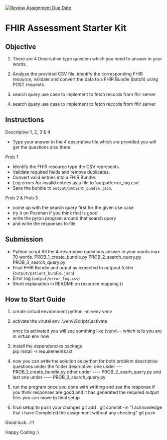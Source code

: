 [![Review Assignment Due Date](https://classroom.github.com/assets/deadline-readme-button-22041afd0340ce965d47ae6ef1cefeee28c7c493a6346c4f15d667ab976d596c.svg)](https://classroom.github.com/a/IbDq3QVj)
# FHIR Assessment Starter Kit

## Objective

1. There are 4 Descriptive type question which you need to answer in your words.

2. Analyze the provided CSV file, identify the corresponding FHIR resource, validate and convert the data to a FHIR Bundle (batch) using POST requests.

3. search query use case to implement to fetch records from fhir server 

4. search query use case to implement to fetch records from fhir server 

## Instructions

Descriptive 1, 2, 3 & 4 
 - Type your answer in the 4 descriptive file which are provided you will get the questions also there.

Prob 1
- Identify the FHIR resource type the CSV represents.
- Validate required fields and remove duplicates.
- Convert valid entries into a FHIR Bundle.
- Log errors for invalid entries as a file to 'output/error_log.csv'
- Save the bundle to `output/patient_bundle.json`.

Prob 2 & Prob 3
- come up with the search query first for the given use case 
- try it on Postman if you think that is good
- write the pyton program around that search query 
- and write the responses to file  

## Submission
- Python script 
    All the 4 descriptive questions answer in your words max 70 words.
    PROB_1_create_bundle.py
    PROB_2_search_query.py
    PROB_3_search_query.py
- Final FHIR Bundle and ouput as expected to outpout folder (`output/patient_bundle.json`)
- Error log (`output/error_log.csv`)
- Short explanation in README on resource mapping ()

## How to Start Guide 

1. create virtual environment 
    python -m venv venv
2. activate the virutal env 
    .\venv\Scripts\activate

    once its activated you will see somthing like (venv)-- which tells you are in virtual env now

3. install the dependencies package  
    pip install -r requirements.txt

4. now you can write the solution as python for both problem 
    descriptive questions under the folder descriptive. 
    one under --- PROB_1_create_bundle.py
    other under ---- PROB_2_searh_query.py
    and last one under ---- PROB_3_search_query.py

5. run the program once you done with writting and see the response if you think responses are good and it has generated the required output files you can move to final setup  

6. final setup to push your changes 
    git add .
    git commit -m "I <yourname> acknowledge that i have Completed the assignment without any cheating"
    git push

Good luck...!!!

Happy Coding :)